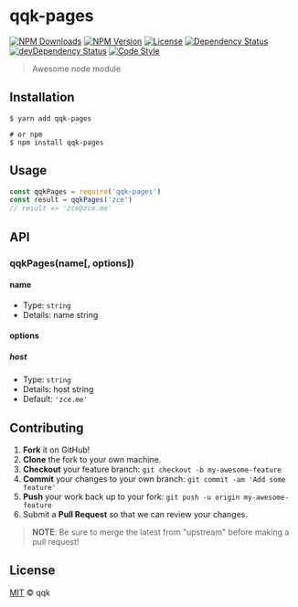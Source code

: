 # qqk-pages

[![NPM Downloads][downloads-image]][downloads-url]
[![NPM Version][version-image]][version-url]
[![License][license-image]][license-url]
[![Dependency Status][dependency-image]][dependency-url]
[![devDependency Status][devdependency-image]][devdependency-url]
[![Code Style][style-image]][style-url]

> Awesome node module

## Installation

```shell
$ yarn add qqk-pages

# or npm
$ npm install qqk-pages
```

## Usage

<!-- TODO: Introduction of API use -->

```javascript
const qqkPages = require('qqk-pages')
const result = qqkPages('zce')
// result => 'zce@zce.me'
```

## API

<!-- TODO: Introduction of API -->

### qqkPages(name[, options])

#### name

- Type: `string`
- Details: name string

#### options

##### host

- Type: `string`
- Details: host string
- Default: `'zce.me'`

## Contributing

1. **Fork** it on GitHub!
2. **Clone** the fork to your own machine.
3. **Checkout** your feature branch: `git checkout -b my-awesome-feature`
4. **Commit** your changes to your own branch: `git commit -am 'Add some feature'`
5. **Push** your work back up to your fork: `git push -u origin my-awesome-feature`
6. Submit a **Pull Request** so that we can review your changes.

> **NOTE**: Be sure to merge the latest from "upstream" before making a pull request!

## License

[MIT](LICENSE) &copy; qqk



[downloads-image]: https://img.shields.io/npm/dm/qqk-pages.svg
[downloads-url]: https://npmjs.org/package/qqk-pages
[version-image]: https://img.shields.io/npm/v/qqk-pages.svg
[version-url]: https://npmjs.org/package/qqk-pages
[license-image]: https://img.shields.io/github/license/qqk/qqk-pages.svg
[license-url]: https://github.com/qqk/qqk-pages/blob/master/LICENSE
[dependency-image]: https://img.shields.io/david/qqk/qqk-pages.svg
[dependency-url]: https://david-dm.org/qqk/qqk-pages
[devdependency-image]: https://img.shields.io/david/dev/qqk/qqk-pages.svg
[devdependency-url]: https://david-dm.org/qqk/qqk-pages?type=dev
[style-image]: https://img.shields.io/badge/code_style-standard-brightgreen.svg
[style-url]: https://standardjs.com
